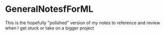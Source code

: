 # GeneralNotesfForML
This is the hopefully "polished" version of my notes to reference and review when I get stuck or take on a bigger project

